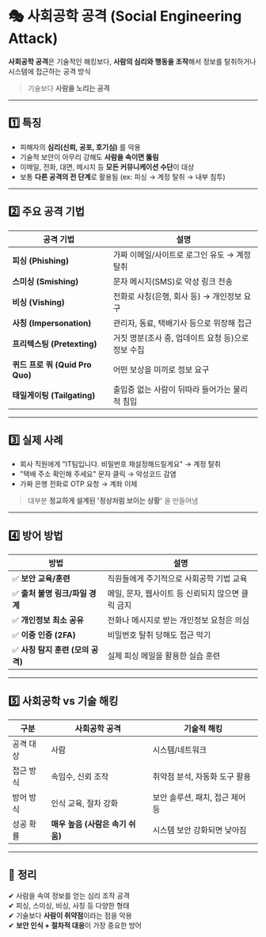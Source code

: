 # 🎭 사회공학 공격 (Social Engineering Attack)

**사회공학 공격**은 기술적인 해킹보다, **사람의 심리와 행동을 조작**해서 정보를 탈취하거나 시스템에 접근하는 공격 방식

> 기술보다 **사람을 노리는 공격**

---

## 1️⃣ 특징

- 피해자의 **심리(신뢰, 공포, 호기심)** 를 악용
- 기술적 보안이 아무리 강해도 **사람을 속이면 뚫림**
- 이메일, 전화, 대면, 메시지 등 **모든 커뮤니케이션 수단**이 대상
- 보통 **다른 공격의 전 단계**로 활용됨 (ex: 피싱 → 계정 탈취 → 내부 침투)

---

## 2️⃣ 주요 공격 기법

| 공격 기법          | 설명 |
|--------------------|------|
| **피싱 (Phishing)**         | 가짜 이메일/사이트로 로그인 유도 → 계정 탈취  
| **스미싱 (Smishing)**        | 문자 메시지(SMS)로 악성 링크 전송  
| **비싱 (Vishing)**           | 전화로 사칭(은행, 회사 등) → 개인정보 요구  
| **사칭 (Impersonation)**     | 관리자, 동료, 택배기사 등으로 위장해 접근  
| **프리텍스팅 (Pretexting)** | 거짓 명분(조사 중, 업데이트 요청 등)으로 정보 수집  
| **퀴드 프로 쿼 (Quid Pro Quo)** | 어떤 보상을 미끼로 정보 요구  
| **태일게이팅 (Tailgating)**   | 출입증 없는 사람이 뒤따라 들어가는 물리적 침입

---

## 3️⃣ 실제 사례

- 회사 직원에게 "IT팀입니다. 비밀번호 재설정해드릴게요" → 계정 탈취
- "택배 주소 확인해 주세요" 문자 클릭 → 악성코드 감염
- 가짜 은행 전화로 OTP 요청 → 계좌 이체

> 대부분 **정교하게 설계된 '정상처럼 보이는 상황'** 을 만들어냄

---

## 4️⃣ 방어 방법

| 방법                          | 설명 |
|-------------------------------|------|
| ✅ **보안 교육/훈련**             | 직원들에게 주기적으로 사회공학 기법 교육  
| ✅ **출처 불명 링크/파일 경계**     | 메일, 문자, 웹사이트 등 신뢰되지 않으면 클릭 금지  
| ✅ **개인정보 최소 공유**          | 전화나 메시지로 받는 개인정보 요청은 의심  
| ✅ **이중 인증 (2FA)**            | 비밀번호 탈취 당해도 접근 막기  
| ✅ **사칭 탐지 훈련 (모의 공격)**  | 실제 피싱 메일을 활용한 실습 훈련

---

## 5️⃣ 사회공학 vs 기술 해킹

| 구분           | 사회공학 공격                 | 기술적 해킹                     |
|----------------|-------------------------------|----------------------------------|
| 공격 대상       | 사람                           | 시스템/네트워크                  |
| 접근 방식       | 속임수, 신뢰 조작               | 취약점 분석, 자동화 도구 활용     |
| 방어 방식       | 인식 교육, 절차 강화             | 보안 솔루션, 패치, 접근 제어 등   |
| 성공 확률       | **매우 높음 (사람은 속기 쉬움)** | 시스템 보안 강화되면 낮아짐       |

---

## 🎯 정리

✔ 사람을 속여 정보를 얻는 심리 조작 공격  
✔ 피싱, 스미싱, 비싱, 사칭 등 다양한 형태  
✔ 기술보다 **사람이 취약점**이라는 점을 악용  
✔ **보안 인식 + 절차적 대응**이 가장 중요한 방어  

